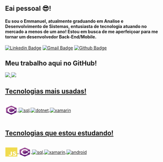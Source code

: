 ## Eai pessoal 😎! 

#### Eu sou o Emmanuel, atualmente graduando em Analise e Desenvolvimento de Sistemas, entusiasta de tecnologia atuando no mercado a menos de um ano! Estou em busca de me aperfeiçoar para me tornar um desenvolvedor  Back-End/Mobile.

[![Linkedin Badge](https://img.shields.io/badge/-LinkedIn-0072b1?style=for-the-badge&logo=Linkedin&logoColor=white)](https://www.linkedin.com/in/emmanuel-cosme-martins-bento-3963bb1b9/ 'Contato pelo LinkedIn')
[![Gmail Badge](https://img.shields.io/badge/-gmail-c14438?style=for-the-badge&logo=Gmail&logoColor=white)](mailto:emmanuelbento6@gmail.com 'Contato via Email')
[![Github Badge](https://img.shields.io/badge/GitHub-100000?style=for-the-badge&logo=github&logoColor=white)](https://github.com/EmmanuelMartins21)

## Meu trabalho aqui no GitHub!
 <div>
  <a href="https://github.com/EmmanuelMartins21">
  <img height="165em" src="https://github-readme-stats.vercel.app/api?username=EmmanuelMartins21&show_icons=true&theme=midnight-purple&include_all_commits=true&count_private=true"/>
  <img height="160em" src="https://github-readme-stats.vercel.app/api/top-langs/?username=EmmanuelMartins21&layout=compact&langs_count=7&theme=midnight-purple"/>
</div>
 
 
 ## Tecnologias mais usadas!
 <div style="display: inline_block"><br>
  <img align="center" alt="Csharp" height="30" width="40" src="https://raw.githubusercontent.com/devicons/devicon/master/icons/csharp/csharp-original.svg">
  <img align="center" alt="sql" height="32" width="42" src="https://cdn.icon-icons.com/icons2/9/PNG/128/sql_racer_gamedatabase_sql_1526.png">
  <img align="center" alt="dotnet" height="32" width="42" src="https://img.icons8.com/external-tal-revivo-shadow-tal-revivo/344/external-net-or-dot-net-a-software-framework-developed-by-microsoft-logo-shadow-tal-revivo.png">
  <img align="center" alt="xamarin" height="32" width="42" src="https://img.icons8.com/color/344/xamarin.png">
  
</div>
</br>
 
 ## Tecnologias que estou estudando!
  
<div style="display: inline_block"><br>
  <img align="center" alt="Js" height="30" width="40" src="https://raw.githubusercontent.com/devicons/devicon/master/icons/javascript/javascript-plain.svg">  
  <img align="center" alt="Csharp" height="30" width="40" src="https://raw.githubusercontent.com/devicons/devicon/master/icons/csharp/csharp-original.svg">
  <img align="center" alt="sql" height="32" width="42" src="https://cdn.icon-icons.com/icons2/9/PNG/128/sql_racer_gamedatabase_sql_1526.png">
  <img align="center" alt="xamarin" height="32" width="42" src="https://img.icons8.com/color/344/xamarin.png">
  <img align="center" alt="android" height="32" width="42" src="https://img.icons8.com/color/344/android-os.png">
 
</div>
  
  ##

 
